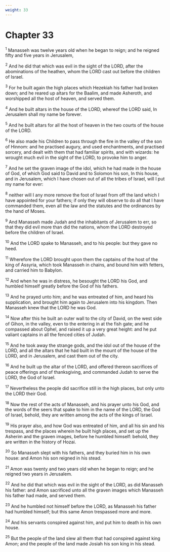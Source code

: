 ```yaml
---
weight: 33
---
```


# Chapter 33

<sup>1</sup> Manasseh was twelve years old when he began to reign; and he reigned fifty and five years in Jerusalem, 

<sup>2</sup> And he did that which was evil in the sight of the LORD, after the abominations of the heathen, whom the LORD cast out before the children of Israel. 

<sup>3</sup> For he built again the high places which Hezekiah his father had broken down; and he reared up altars for the Baalim, and made Asheroth, and worshipped all the host of heaven, and served them. 

<sup>4</sup> And he built altars in the house of the LORD, whereof the LORD said, In Jerusalem shall my name be forever. 

<sup>5</sup> And he built altars for all the host of heaven in the two courts of the house of the LORD. 

<sup>6</sup> He also made his Children to pass through the fire in the valley of the son of Hinnom: and he practised augury, and used enchantments, and practised sorcery, and dealt with them that had familiar spirits, and with wizards: he wrought much evil in the sight of the LORD, to provoke him to anger. 

<sup>7</sup> And he set the graven image of the idol, which he had made in the house of God, of which God said to David and to Solomon his son, In this house, and in Jerusalem, which I have chosen out of all the tribes of Israel, will I put my name for ever: 

<sup>8</sup> neither will I any more remove the foot of Israel from off the land which I have appointed for your fathers; if only they will observe to do all that I have commanded them, even all the law and the statutes and the ordinances by the hand of Moses. 

<sup>9</sup> And Manasseh made Judah and the inhabitants of Jerusalem to err, so that they did evil more than did the nations, whom the LORD destroyed before the children of Israel. 

<sup>10</sup> And the LORD spake to Manasseh, and to his people: but they gave no heed. 

<sup>11</sup> Wherefore the LORD brought upon them the captains of the host of the king of Assyria, which took Manasseh in chains, and bound him with fetters, and carried him to Babylon. 

<sup>12</sup> And when he was in distress, he besought the LORD his God, and humbled himself greatly before the God of his fathers. 

<sup>13</sup> And he prayed unto him; and he was entreated of him, and heard his supplication, and brought him again to Jerusalem into his kingdom. Then Manasseh knew that the LORD he was God. 

<sup>14</sup> Now after this he built an outer wall to the city of David, on the west side of Gihon, in the valley, even to the entering in at the fish gate; and he compassed about Ophel, and raised it up a very great height: and he put valiant captains in all the fenced cities of Judah. 

<sup>15</sup> And he took away the strange gods, and the idol out of the house of the LORD, and all the altars that he had built in the mount of the house of the LORD, and in Jerusalem, and cast them out of the city. 

<sup>16</sup> And he built up the altar of the LORD, and offered thereon sacrifices of peace offerings and of thanksgiving, and commanded Judah to serve the LORD, the God of Israel. 

<sup>17</sup> Nevertheless the people did sacrifice still in the high places, but only unto the LORD their God. 

<sup>18</sup> Now the rest of the acts of Manasseh, and his prayer unto his God, and the words of the seers that spake to him in the name of the LORD, the God of Israel, behold, they are written among the acts of the kings of Israel. 

<sup>19</sup> His prayer also, and how God was entreated of him, and all his sin and his trespass, and the places wherein he built high places, and set up the Asherim and the graven images, before he humbled himself: behold, they are written in the history of Hozai. 

<sup>20</sup> So Manasseh slept with his fathers, and they buried him in his own house: and Amon his son reigned in his stead. 

<sup>21</sup> Amon was twenty and two years old when he began to reign; and he reigned two years in Jerusalem. 

<sup>22</sup> And he did that which was evil in the sight of the LORD, as did Manasseh his father: and Amon sacrificed unto all the graven images which Manasseh his father had made, and served them. 

<sup>23</sup> And he humbled not himself before the LORD, as Manasseh his father had humbled himself; but this same Amon trespassed more and more. 

<sup>24</sup> And his servants conspired against him, and put him to death in his own house. 

<sup>25</sup> But the people of the land slew all them that had conspired against king Amon; and the people of the land made Josiah his son king in his stead. 


